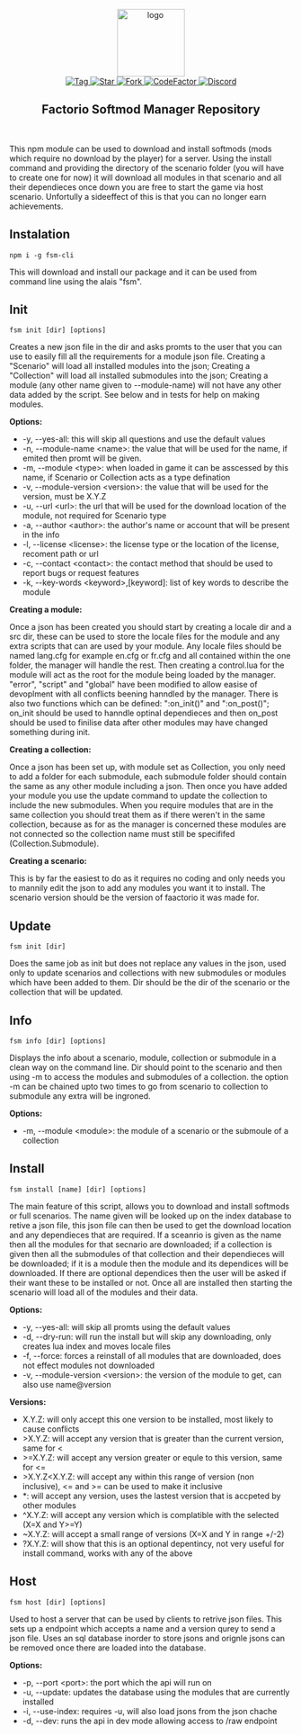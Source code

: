 <p align="center">
  <img alt="logo" src="https://avatars2.githubusercontent.com/u/39745392?s=200&v=4" width="120">
  <br>
  <a href="https://github.com/explosivegaming/FactorioSoftmodManager/tags">
    <img src="https://img.shields.io/github/tag/explosivegaming/FactorioSoftmodManager.svg?label=tag" alt="Tag">
  </a>
  <a href="https://github.com/explosivegaming/FactorioSoftmodManager/stargazers">
    <img src="http://github-svg-buttons.herokuapp.com/star.svg?user=explosivegaming&repo=FactorioSoftmodManager&style=flat&background=007ec6" alt="Star">
  </a>
  <a href="http://github.com/explosivegaming/FactorioSoftmodManager/fork">
    <img src="http://github-svg-buttons.herokuapp.com/fork.svg?user=explosivegaming&repo=FactorioSoftmodManager&style=flat&background=007ec6" alt="Fork">
  </a>
  <a href="https://www.codefactor.io/repository/github/explosivegaming/factoriosoftmodmanager">
    <img src="https://www.codefactor.io/repository/github/explosivegaming/factoriosoftmodmanager/badge" alt="CodeFactor">
  </a>
  <a href="https://discord.me/explosivegaming">
    <img src="https://discordapp.com/api/guilds/260843215836545025/widget.png?style=shield" alt="Discord">
  </a>
</p>
<h2 align="center">Factorio Softmod Manager Repository</h2>
<br>

This npm module can be used to download and install softmods (mods which require no download by the player) for a server. Using the install command and providing the directory of the scenario folder (you will have to create one for now) it will download all modules in that scenario and all their dependieces once down you are free to start the game via host scenario. Unfortully a sideeffect of this is that you can no longer earn achievements.

## Instalation
`npm i -g fsm-cli`

This will download and install our package and it can be used from command line using the alais "fsm".

## Init
`fsm init [dir] [options]`

Creates a new json file in the dir and asks promts to the user that you can use to easily fill all the requirements for a module json file. Creating a "Scenario" will load all installed modules into the json; Creating a "Collection" will load all installed submodules into the json; Creating a module (any other name given to --module-name) will not have any other data added by the script. See below and in tests for help on making modules.

__Options:__
* -y, --yes-all: this will skip all questions and use the default values
* -n, --module-name \<name>: the value that will be used for the name, if emited then promt will be given.
* -m, --module \<type>: when loaded in game it can be asscessed by this name, if Scenario or Collection acts as a type defination
* -v, --module-version \<version>: the value that will be used for the version, must be X.Y.Z
* -u, --url \<url>: the url that will be used for the download location of the module, not required for Scenario type
* -a, --author \<author>: the author's name or account that will be present in the info
* -l, --license \<license>: the license type or the location of the license, recoment path or url
* -c, --contact \<contact>: the contact method that should be used to report bugs or request features
* -k, --key-words \<keyword>,[keyword]: list of key words to describe the module
  
__Creating a module:__

Once a json has been created you should start by creating a locale dir and a src dir, these can be used to store the locale files for the module and any extra scripts that can are used by your module. Any locale files should be named lang.cfg for example en.cfg or fr.cfg and all contained within the one folder, the manager will handle the rest. Then creating a control.lua for the module will act as the root for the module being loaded by the manager. "error", "script" and "global" have been modified to allow easise of devoplment with all conflicts beening hanndled by the manager. There is also two functions which can be defined: ":on_init()" and ":on_post()"; on_init should be used to hanndle optinal dependieces and then on_post should be used to finilise data after other modules may have changed something during init.

__Creating a collection:__

Once a json has been set up, with module set as Collection, you only need to add a folder for each submodule, each submodule folder should contain the same as any other module including a json. Then once you have added your module you use the update command to update the collection to include the new submodules. When you require modules that are in the same collection you should treat them as if there weren't in the same collection, because as for as the manager is concerned these modules are not connected so the collection name must still be specififed (Collection.Submodule).

__Creating a scenario:__

This is by far the easiest to do as it requires no coding and only needs you to mannily edit the json to add any modules you want it to install. The scenario version should be the version of faactorio it was made for.

## Update
`fsm init [dir]`

Does the same job as init but does not replace any values in the json, used only to update scenarios and collections with new submodules or modules which have been added to them. Dir should be the dir of the scenario or the collection that will be updated.

## Info
`fsm info [dir] [options]`

Displays the info about a scenario, module, collection or submodule in a clean way on the command line. Dir should point to the scenario and then using -m to access the modules and submodules of a collection. the option -m can be chained upto two times to go from scenario to collection to submodule any extra will be ingroned.

__Options:__
* -m, --module \<module>: the module of a scenario or the submoule of a collection

## Install
`fsm install [name] [dir] [options]`

The main feature of this script, allows you to download and install softmods or full scenarios. The name given will be looked up on the index database to retive a json file, this json file can then be used to get the download location and any dependieces that are required. If a sceanrio is given as the name then all the modules for that secnario are downloaded; if a collection is given then all the submodules of that collection and their dependieces will be downloaded; if it is a module then the module and its dependices will be downloaded. If there are optional dependices then the user will be asked if their want these to be installed or not. Once all are installed then starting the scenario will load all of the modules and their data.

__Options:__
* -y, --yes-all: will skip all promts using the default values
* -d, --dry-run: will run the install but will skip any downloading, only creates lua index and moves locale files
* -f, --force: forces a reinstall of all modules that are downloaded, does not effect modules not downloaded
* -v, --module-version \<version>: the version of the module to get, can also use name@version 

__Versions:__
* X.Y.Z: will only accept this one version to be installed, most likely to cause conflicts
* \>X.Y.Z: will accept any version that is greater than the current version, same for \<
* \>=X.Y.Z: will accept any version greater or equle to this version, same for \<=
* \>X.Y.Z<X.Y.Z: will accept any within this range of version (non inclusive), \<=  and \>= can be used to make it inclusive
* \*: will accept any version, uses the lastest version that is accpeted by other modules
* \^X.Y.Z: will accept any version which is complatible with the selected (X=X and Y>=Y)
* \~X.Y.Z: will accept a small range of versions (X=X and Y in range +/-2)
* \?X.Y.Z: will show that this is an optional depentincy, not very useful for install command, works with any of the above

## Host
`fsm host [dir] [options]`

Used to host a server that can be used by clients to retrive json files. This sets up a endpoint which accepts a name and a version qurey to send a json file. Uses an sql database inorder to store jsons and orignle jsons can be removed once there are loaded into the database.

__Options:__
* -p, --port \<port>: the port which the api will run on
* -u, --update: updates the database using the modules that are currently installed
* -i, --use-index: requires -u, will also load jsons from the json chache
* -d, --dev: runs the api in dev mode allowing access to /raw endpoint
